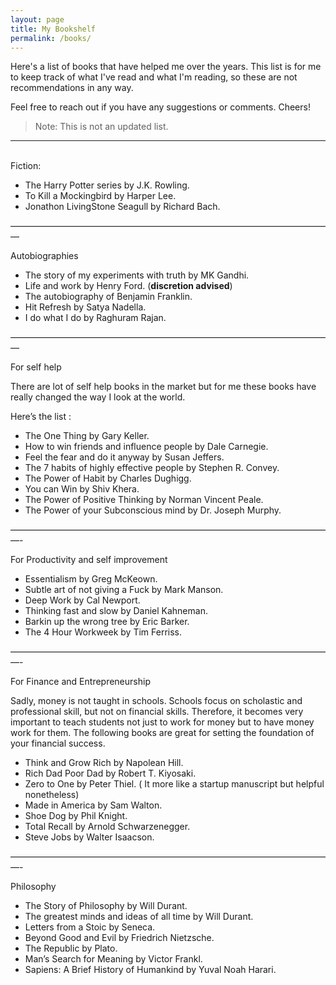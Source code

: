 ```yaml
---
layout: page
title: My Bookshelf
permalink: /books/
---
```


Here's a list of books that have helped me over the years. This list is for me to keep track of what I've read and what I'm reading, so these are not recommendations in any way. 

Feel free to reach out if you have any suggestions or comments. Cheers! 

> Note: This is not an updated list. 

--- 
<br>
Fiction: 

- The Harry Potter series by J.K. Rowling.
- To Kill a Mockingbird by Harper Lee.
- Jonathon LivingStone Seagull by Richard Bach. 

—————————————————————————————————————

Autobiographies

- The story of my experiments with truth by MK Gandhi.
- Life and work by Henry Ford. (**discretion advised**)
- The autobiography of Benjamin Franklin.
- Hit Refresh by Satya Nadella.
- I do what I do by Raghuram Rajan.

—————————————————————————————————————

For self help

There are lot of self help books in the market but for me these books have really changed the way I look at the world.

Here’s the list :

- The One Thing by Gary Keller.
- How to win friends and influence people by Dale Carnegie.
- Feel the fear and do it anyway by Susan Jeffers.
- The 7 habits of highly effective people by Stephen R. Convey.
- The Power of Habit by Charles Dughigg.
- You can Win by Shiv Khera.
- The Power of Positive Thinking by Norman Vincent Peale.
- The Power of your Subconscious mind by Dr. Joseph Murphy.

—————————————————————————————————————-

For Productivity and self improvement
- Essentialism by Greg McKeown.
- Subtle art of not giving a Fuck by Mark Manson.
- Deep Work by Cal Newport.
- Thinking fast and slow by Daniel Kahneman. 
- Barkin up the wrong tree by Eric Barker.
- The 4 Hour Workweek by Tim Ferriss.

—————————————————————————————————————-

For Finance and Entrepreneurship

Sadly, money is not taught in schools. Schools focus on scholastic and professional skill, but not on financial skills. Therefore, it becomes very important to teach students not just to work for money but to have money work for them. The following books are great for setting the foundation of your financial success.

- Think and Grow Rich by Napolean Hill.
- Rich Dad Poor Dad by Robert T. Kiyosaki.
- Zero to One by Peter Thiel. ( It more like a startup manuscript but helpful nonetheless)
- Made in America by Sam Walton. 
- Shoe Dog by Phil Knight.
- Total Recall by Arnold Schwarzenegger.
- Steve Jobs by Walter Isaacson.

—————————————————————————————————————-

Philosophy 

- The Story of Philosophy by Will Durant. 
- The greatest minds and ideas of all time by Will Durant. 
- Letters from a Stoic by Seneca. 
- Beyond Good and Evil by Friedrich Nietzsche.
- The Republic by Plato. 
- Man’s Search for Meaning by Victor Frankl.
- Sapiens: A Brief History of Humankind by Yuval Noah Harari.